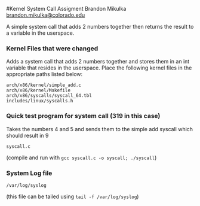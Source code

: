#Kernel System Call Assigment
Brandon Mikulka
brandon.mikulka@colorado.edu

A simple system call that adds 2 numbers together then returns the result to a variable in the userspace.

### Kernel Files that were changed
Adds a system call that adds 2 numbers together and stores them in an int variable that resides in the userspace.
Place the following kernel files in the appropriate paths listed below: 
```
arch/x86/kernel/simple_add.c
arch/x86/kernel/Makefile
arch/x86/syscalls/syscall_64.tbl
includes/linux/syscalls.h
```
### Quick test program for system call (319 in this case)
Takes the numbers 4 and 5 and sends them to the simple add syscall which should result in 9
```
syscall.c
```
(compile and run with `gcc syscall.c -o syscall; ./syscall`)

### System Log file
```
/var/log/syslog
```
(this file can be tailed using `tail -f /var/log/syslog`)

